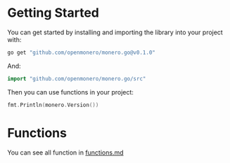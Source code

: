 # Getting Started

You can get started by installing and importing the library into your project with:
```bash
go get "github.com/openmonero/monero.go@v0.1.0"
```
And:
```go
import "github.com/openmonero/monero.go/src"
```

Then you can use functions in your project:
```go
fmt.Println(monero.Version())
```

# Functions

You can see all function in [functions.md](functions.md)